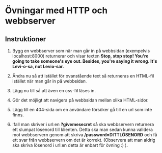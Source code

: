 # Övningar med HTTP och webbserver

## Instruktioner

1. Bygg en webbserver som när man går in på webbsidan (exempelvis localhost:8000) returnerar och visar texten **Stop, stop stop! You're going to take someone's eye out. Besides, you're saying it wrong. It's Levi-o-sa, not Levio-sar.**

2. Ändra nu så att istället för ovanstående text så returneras en HTML-fil istället när man går in på webbsidan.

3. Lägg nu till så att även en css-fil läses in.

4. Gör det möjligt att navigera på webbsidan mellan olika HTML-sidor.

5. Lägg till en 404-sida om en användare försöker gå till en url som inte finns.

6. Ifall man skriver i url:en **?givemesecret** så ska webbservern returnera ett slumpat lösenord till klienten. Detta ska man sedan kunna validera mot webbservern genom att skriva **/password=DITTLÖSENORD** och få ett svar från webbservern om det är korrekt. (Observera att man aldrig ska skriva lösenord i url:en detta är enbart för övning :) ).